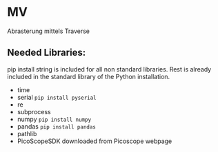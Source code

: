 # MV
Abrasterung mittels Traverse
## Needed Libraries:
pip install string is included for all non standard libraries. Rest is already included in the standard library of the Python installation.
  * time
  * serial `pip install pyserial`
  * re
  * subprocess
  * numpy `pip install numpy`
  * pandas `pip install pandas`
  * pathlib
  * PicoScopeSDK downloaded from Picoscope webpage

